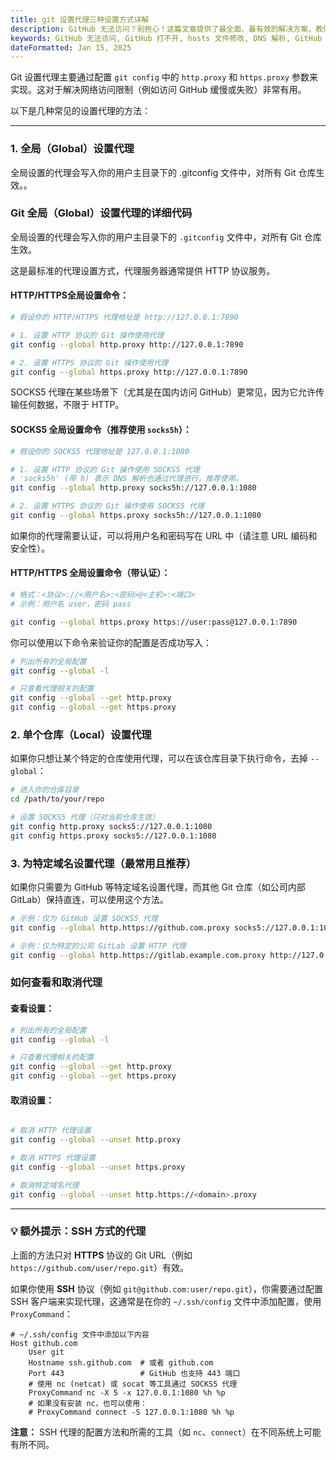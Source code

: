 ```yaml
---
title: git 设置代理三种设置方式详解
description: GitHub 无法访问？别担心！这篇文章提供了最全面、最有效的解决方案，教你如何通过修改 hosts 文件、切换协议、检查网络设置等方法，快速恢复对 GitHub 的正常访问。
keywords: GitHub 无法访问, GitHub 打不开, hosts 文件修改, DNS 解析, GitHub 故障排除, Git 连接失败, SSH/HTTPS 切换
dateFormatted: Jan 15, 2025
---
```


Git 设置代理主要通过配置 `git config` 中的 `http.proxy` 和 `https.proxy` 参数来实现。这对于解决网络访问限制（例如访问 GitHub 缓慢或失败）非常有用。

以下是几种常见的设置代理的方法：

-----

### 1\. 全局（Global）设置代理

全局设置的代理会写入你的用户主目录下的 .gitconfig 文件中，对所有 Git 仓库生效。。

### Git 全局（Global）设置代理的详细代码

全局设置的代理会写入你的用户主目录下的 `.gitconfig` 文件中，对所有 Git 仓库生效。


这是最标准的代理设置方式，代理服务器通常提供 HTTP 协议服务。

#### HTTP/HTTPS全局设置命令：

```bash
# 假设你的 HTTP/HTTPS 代理地址是 http://127.0.0.1:7890

# 1. 设置 HTTP 协议的 Git 操作使用代理
git config --global http.proxy http://127.0.0.1:7890

# 2. 设置 HTTPS 协议的 Git 操作使用代理
git config --global https.proxy http://127.0.0.1:7890
```


SOCKS5 代理在某些场景下（尤其是在国内访问 GitHub）更常见，因为它允许传输任何数据，不限于 HTTP。

#### SOCKS5 全局设置命令（推荐使用 `socks5h`）：

```bash
# 假设你的 SOCKS5 代理地址是 127.0.0.1:1080

# 1. 设置 HTTP 协议的 Git 操作使用 SOCKS5 代理
# 'socks5h' (带 h) 表示 DNS 解析也通过代理进行，推荐使用。
git config --global http.proxy socks5h://127.0.0.1:1080

# 2. 设置 HTTPS 协议的 Git 操作使用 SOCKS5 代理
git config --global https.proxy socks5h://127.0.0.1:1080
```


如果你的代理需要认证，可以将用户名和密码写在 URL 中（请注意 URL 编码和安全性）。

#### HTTP/HTTPS 全局设置命令（带认证）：

```bash
# 格式：<协议>://<用户名>:<密码>@<主机>:<端口>
# 示例：用户名 user，密码 pass

git config --global https.proxy https://user:pass@127.0.0.1:7890
```


你可以使用以下命令来验证你的配置是否成功写入：

```bash
# 列出所有的全局配置
git config --global -l

# 只查看代理相关的配置
git config --global --get http.proxy
git config --global --get https.proxy
```

### 2\. 单个仓库（Local）设置代理

如果你只想让某个特定的仓库使用代理，可以在该仓库目录下执行命令，去掉 `--global`：

```bash
# 进入你的仓库目录
cd /path/to/your/repo

# 设置 SOCKS5 代理（只对当前仓库生效）
git config http.proxy socks5://127.0.0.1:1080
git config https.proxy socks5://127.0.0.1:1080
```

### 3\. 为特定域名设置代理（最常用且推荐）

如果你只需要为 GitHub 等特定域名设置代理，而其他 Git 仓库（如公司内部 GitLab）保持直连，可以使用这个方法。

```bash
# 示例：仅为 GitHub 设置 SOCKS5 代理
git config --global http.https://github.com.proxy socks5://127.0.0.1:1080

# 示例：仅为特定的公司 GitLab 设置 HTTP 代理
git config --global http.https://gitlab.example.com.proxy http://127.0.0.1:7890
```

###  如何查看和取消代理

#### 查看设置：
```bash
# 列出所有的全局配置
git config --global -l

# 只查看代理相关的配置
git config --global --get http.proxy
git config --global --get https.proxy
```
#### 取消设置：

```bash

# 取消 HTTP 代理设置
git config --global --unset http.proxy

# 取消 HTTPS 代理设置
git config --global --unset https.proxy

# 取消特定域名代理
git config --global --unset http.https://<domain>.proxy
```

-----

### 💡 额外提示：SSH 方式的代理

上面的方法只对 **HTTPS** 协议的 Git URL（例如 `https://github.com/user/repo.git`）有效。

如果你使用 **SSH** 协议（例如 `git@github.com:user/repo.git`），你需要通过配置 SSH 客户端来实现代理，这通常是在你的 `~/.ssh/config` 文件中添加配置，使用 `ProxyCommand`：

```config
# ~/.ssh/config 文件中添加以下内容
Host github.com
    User git
    Hostname ssh.github.com  # 或者 github.com
    Port 443                 # GitHub 也支持 443 端口
    # 使用 nc (netcat) 或 socat 等工具通过 SOCKS5 代理
    ProxyCommand nc -X 5 -x 127.0.0.1:1080 %h %p
    # 如果没有安装 nc，也可以使用：
    # ProxyCommand connect -S 127.0.0.1:1080 %h %p
```

**注意：** SSH 代理的配置方法和所需的工具（如 `nc`、`connect`）在不同系统上可能有所不同。